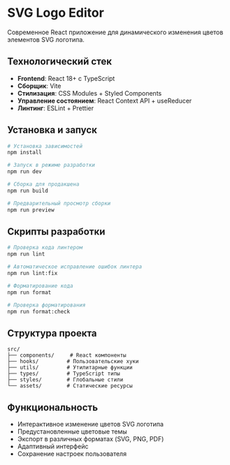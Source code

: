 # SVG Logo Editor

Современное React приложение для динамического изменения цветов элементов SVG логотипа.

## Технологический стек

- **Frontend**: React 18+ с TypeScript
- **Сборщик**: Vite
- **Стилизация**: CSS Modules + Styled Components
- **Управление состоянием**: React Context API + useReducer
- **Линтинг**: ESLint + Prettier

## Установка и запуск

```bash
# Установка зависимостей
npm install

# Запуск в режиме разработки
npm run dev

# Сборка для продакшена
npm run build

# Предварительный просмотр сборки
npm run preview
```

## Скрипты разработки

```bash
# Проверка кода линтером
npm run lint

# Автоматическое исправление ошибок линтера
npm run lint:fix

# Форматирование кода
npm run format

# Проверка форматирования
npm run format:check
```

## Структура проекта

```
src/
├── components/     # React компоненты
├── hooks/         # Пользовательские хуки
├── utils/         # Утилитарные функции
├── types/         # TypeScript типы
├── styles/        # Глобальные стили
└── assets/        # Статические ресурсы
```

## Функциональность

- Интерактивное изменение цветов SVG логотипа
- Предустановленные цветовые темы
- Экспорт в различных форматах (SVG, PNG, PDF)
- Адаптивный интерфейс
- Сохранение настроек пользователя
